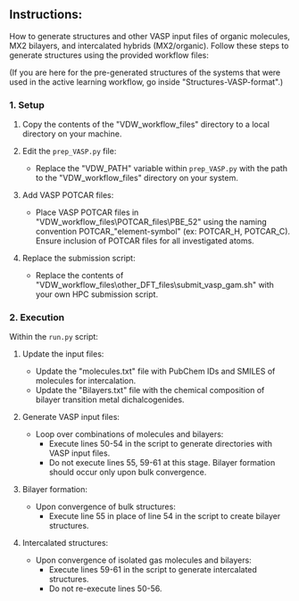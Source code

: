 ## Instructions:
How to generate structures and other VASP input files of organic molecules, MX2 bilayers, and intercalated hybrids (MX2/organic). Follow these steps to generate structures using the provided workflow files:

(If you are here for the pre-generated structures of the systems that were used in the active learning workflow, go inside "Structures-VASP-format".)

### 1. Setup
1. Copy the contents of the "VDW_workflow_files" directory to a local directory on your machine.

2. Edit the `prep_VASP.py` file:
   - Replace the "VDW_PATH" variable within `prep_VASP.py` with the path to the "VDW_workflow_files" directory on your system.

3. Add VASP POTCAR files:
   - Place VASP POTCAR files in "VDW_workflow_files\POTCAR_files\PBE_52" using the naming convention POTCAR_"element-symbol" (ex: POTCAR_H, POTCAR_C). Ensure inclusion of POTCAR files for all investigated atoms.

4. Replace the submission script:
   - Replace the contents of "VDW_workflow_files\other_DFT_files\submit_vasp_gam.sh" with your own HPC submission script.

### 2. Execution
Within the `run.py` script:

1. Update the input files:
   - Update the "molecules.txt" file with PubChem IDs and SMILES of molecules for intercalation.
   - Update the "Bilayers.txt" file with the chemical composition of bilayer transition metal dichalcogenides.

2. Generate VASP input files:
   - Loop over combinations of molecules and bilayers:
     - Execute lines 50-54 in the script to generate directories with VASP input files.
     - Do not execute lines 55, 59-61 at this stage. Bilayer formation should occur only upon bulk convergence.

3. Bilayer formation:
   - Upon convergence of bulk structures:
     - Execute line 55 in place of line 54 in the script to create bilayer structures.

4. Intercalated structures:
   - Upon convergence of isolated gas molecules and bilayers:
     - Execute lines 59-61 in the script to generate intercalated structures.
     - Do not re-execute lines 50-56.


